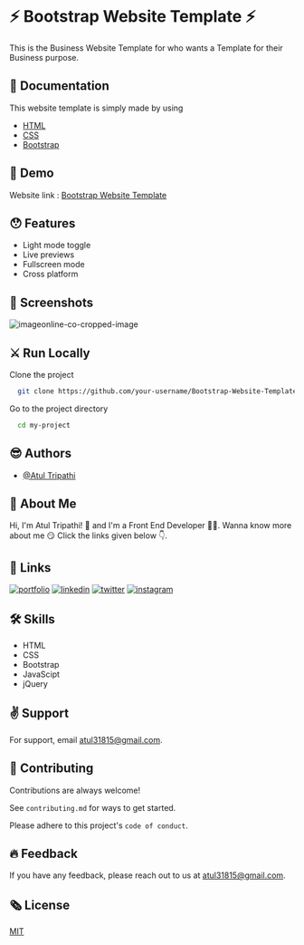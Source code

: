 
# ⚡️ Bootstrap Website Template ⚡️

This is the Business Website Template for who wants a Template for their Business purpose.
## 📃️ Documentation

This website template is simply made by using
* [HTML](https://www.w3schools.com/html/html_intro.asp)
* [CSS](https://www.w3schools.com/css/default.asp)
* [Bootstrap](https://getbootstrap.com/)

## 📍️ Demo

Website link : [Bootstrap Website Template](https://atultrp.github.io/Bootstrap-Website-Template/)
## 😯️ Features

- Light mode toggle
- Live previews
- Fullscreen mode
- Cross platform

  
## 📸️ Screenshots

![imageonline-co-cropped-image](https://user-images.githubusercontent.com/69186169/126835973-49f65954-530c-44da-a185-c6076fba570a.png) 

  
## ⚔️ Run Locally

Clone the project

```bash
  git clone https://github.com/your-username/Bootstrap-Website-Template
```

Go to the project directory

```bash
  cd my-project
```
  
## 😎️ Authors

- [@Atul Tripathi](https://www.github.com/atultrp)

  
## 🚀 About Me
 Hi, I'm Atul Tripathi! 👋 and I'm a Front End Developer 👨‍💻️. Wanna know more about me 😏️ Click the links given below 👇️.
 
 
## 🔗 Links
[![portfolio](https://img.shields.io/badge/my_portfolio-000?style=for-the-badge&logo=ko-fi&logoColor=white)](https://codepen.io/atultrp_/full/oNBmWgY)
[![linkedin](https://img.shields.io/badge/linkedin-0A66C2?style=for-the-badge&logo=linkedin&logoColor=white)](https://www.linkedin.com/atultrp_)
[![twitter](https://img.shields.io/badge/twitter-1DA1F2?style=for-the-badge&logo=twitter&logoColor=white)](https://twitter.com/atultrp_)
[![instagram](https://img.shields.io/badge/instagram-e75480?style=for-the-badge&logo=instagram&logoColor=white)](https://instagram.com/atultrp)


## 🛠 Skills
* HTML
* CSS
* Bootstrap
* JavaScipt
* jQuery 


## ✌️ Support

For support, email atul31815@gmail.com.
## 🙏️ Contributing

Contributions are always welcome!

See `contributing.md` for ways to get started.

Please adhere to this project's `code of conduct`.

  
## 🔥️ Feedback

If you have any feedback, please reach out to us at atul31815@gmail.com.
  
## 🗞️ License

[MIT](https://choosealicense.com/licenses/mit/)
